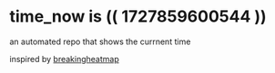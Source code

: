 # time_now is (( 1727859600544 ))

an automated repo that shows the currnent time

inspired by [breakingheatmap](https://github.com/breakingheatmap/breakingheatmap)